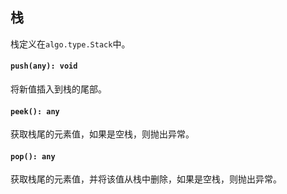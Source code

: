 <a name="t"></a>

<a name="stack"></a>
## 栈
栈定义在`algo.type.Stack`中。

#### `push(any): void`
将新值插入到栈的尾部。
#### `peek(): any`
获取栈尾的元素值，如果是空栈，则抛出异常。
#### `pop(): any`
获取栈尾的元素值，并将该值从栈中删除，如果是空栈，则抛出异常。

<!--[Back to top](#t)-->